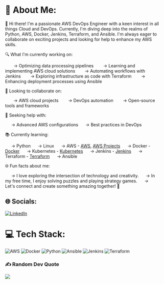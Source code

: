 # 💫 About Me:
👋 Hi there! I'm a passionate AWS DevOps Engineer with a keen interest in all things Cloud and DevOps. Currently, I'm diving deep into the realms of Python, AWS, Docker, Jenkins, Terraform, and Ansible. I'm always eager to collaborate on exciting projects and looking for help to enhance my AWS skills.

🔍 What I'm currently working on:

       -> Optimizing data processing pipelines
       -> Learning and implementing AWS cloud solutions
       -> Automating workflows with Jenkins
       -> Exploring infrastructure as code with Terraform
       -> Enhancing deployment processes using Ansible

🌟 Looking to collaborate on:

       -> AWS cloud projects
       -> DevOps automation
       -> Open-source tools and frameworks

🤝 Seeking help with:

     -> Advanced AWS configurations
     -> Best practices in DevOps

📚 Currently learning:

     -> Python
     -> Linux
     -> AWS - [AWS](https://github.com/Vaitheeswari05/AWS), [AWS Projects](https://github.com/Vaitheeswari05/AWS-Projects)
     -> Docker - [Docker](https://github.com/Vaitheeswari05/Docker)
     -> Kubernetes - [Kubernetes](https://github.com/Vaitheeswari05/Kubernetes)
     -> Jenkins - [Jenkins](https://github.com/Vaitheeswari05/Jenkins)
     -> Terraform - [Terraform](https://github.com/Vaitheeswari05/Terraform)
     -> Ansible

🌐 Fun facts about me:

     -> I love exploring the intersection of technology and creativity.
     -> In my free time, I enjoy solving puzzles and playing strategy games.
     -> Let's connect and create something amazing together! 🚀




## 🌐 Socials:
[![LinkedIn](https://img.shields.io/badge/LinkedIn-%230077B5.svg?logo=linkedin&logoColor=white)](https://linkedin.com/in/vaitheeswari-c)



# 💻 Tech Stack:
![AWS](https://img.shields.io/badge/AWS-%23FF9900.svg?style=for-the-badge&logo=amazon-aws&logoColor=white) ![Docker](https://img.shields.io/badge/docker-%230db7ed.svg?style=for-the-badge&logo=docker&logoColor=white) ![Python](https://img.shields.io/badge/python-3670A0?style=for-the-badge&logo=python&logoColor=ffdd54) ![Ansible](https://img.shields.io/badge/ansible-%231A1918.svg?style=for-the-badge&logo=ansible&logoColor=white) ![Jenkins](https://img.shields.io/badge/jenkins-%232C5263.svg?style=for-the-badge&logo=jenkins&logoColor=white) ![Terraform](https://img.shields.io/badge/terraform-%235835CC.svg?style=for-the-badge&logo=terraform&logoColor=white)



### ✍️ Random Dev Quote
![](https://quotes-github-readme.vercel.app/api?type=horizontal&theme=radical)
